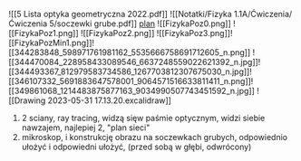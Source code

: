 ![[5 Lista optyka geometryczna 2022.pdf]]
![[Notatki/Fizyka 1.1A/Ćwiczenia/Ćwiczenia 5/soczewki grube.pdf]]
[plan](https://knbgis.pwr.edu.pl/kampus/A1.html)
![[FizykaPoz0.png]]
![[FizykaPoz1.png]]
![[FizykaPoz2.png]]
![[FizykaPoz3.png]]![[FizykaPozMin1.png]]![[344283848_598971761981162_5535666758691712605_n.png]]
![[344470084_228958433089546_6637248559022621392_n.jpg]]![[344493367_812979583734586_1267703812307675030_n.jpg]]![[346107332_5691883647578001_9064571516633811411_n.png]]![[349861068_1214483875877163_9034990507743451592_n.jpg]]
![[Drawing 2023-05-31 17.13.20.excalidraw]]


1. 2 sciany, ray tracing, widzą sięw paśmie optycznym, widzi siebie nawzajem, najlepiej 2, "plan sieci" 
2. mikroskop, i konstrukcję obrazu na soczewkach grubych, odpowiednio ułożyć i odpowiedni ułożyć, (przed sobą w głębi, odwrócony)
   